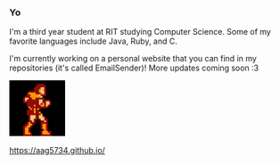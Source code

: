 ### Yo

I'm a third year student at RIT studying Computer Science. Some of my favorite languages include Java, Ruby, and C. 

I'm currently working on a personal website that you can find in my repositories (it's called EmailSender)! More updates coming soon :3

<img src="/assets/simonwalk.gif" width="100" height="100" />

https://aag5734.github.io/

